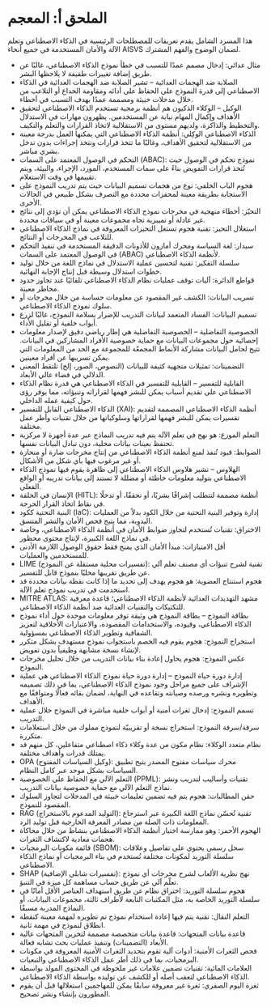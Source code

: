 # الملحق أ: المعجم

هذا المسرد الشامل يقدم تعريفات للمصطلحات الرئيسية في الذكاء الاصطناعي وتعلم الآلة والأمان المستخدمة في جميع أنحاء AISVS لضمان الوضوح والفهم المشترك.

* مثال عدائي: إدخال مصمم عمدًا للتسبب في خطأ نموذج الذكاء الاصطناعي، غالبًا عن طريق إضافة تغييرات طفيفة لا يلاحظها البشر.
  ​
* الصلابة ضد الهجمات العدائية – تشير الصلابة ضد الهجمات العدائية في الذكاء الاصطناعي إلى قدرة النموذج على الحفاظ على أدائه ومقاومة الخداع أو التلاعب من خلال مدخلات خبيثة ومصممة عمدًا بهدف التسبب في أخطاء.
  ​
* الوكيل – الوكلاء الذكيون هم أنظمة برمجية تستخدم الذكاء الاصطناعي لتحقيق الأهداف وإكمال المهام نيابة عن المستخدمين. يظهرون مهارات في الاستدلال والتخطيط والذاكرة، ولديهم مستوى من الاستقلالية لاتخاذ القرارات والتعلم والتكيف.
  ​
* الذكاء الاصطناعي الوكِلي: أنظمة الذكاء الاصطناعي التي يمكنها العمل بدرجة معينة من الاستقلالية لتحقيق الأهداف، وغالبًا ما تتخذ قرارات وتتخذ إجراءات بدون تدخل بشري مباشر.
  ​
* التحكم في الوصول المعتمد على السمات (ABAC): نموذج تحكم في الوصول حيث تُتخذ قرارات التفويض بناءً على سمات المستخدم، المورد، الإجراء، والبيئة، ويتم تقييمها في وقت الاستعلام.
  ​
* هجوم الباب الخلفي: نوع من هجمات تسميم البيانات حيث يتم تدريب النموذج على الاستجابة بطريقة معينة لمحفزات محددة مع التصرف بشكل طبيعي في الحالات الأخرى.
  ​
* التحيّز: أخطاء منهجية في مخرجات نموذج الذكاء الاصطناعي يمكن أن تؤدي إلى نتائج غير عادلة أو تمييزية تجاه مجموعات معينة أو في سياقات محددة.
  ​
* استغلال التحيز: تقنية هجوم تستغل التحيزات المعروفة في نماذج الذكاء الاصطناعي للتلاعب في المخرجات أو النتائج.
  ​
* سيدار: لغة السياسة ومحرك أمازون للأذونات الدقيقة المستخدمة في تنفيذ التحكم في الوصول المعتمد على السمات (ABAC) لأنظمة الذكاء الاصطناعي.
  ​
* سلسلة التفكير: تقنية لتحسين عملية الاستدلال في نماذج اللغة من خلال توليد خطوات استدلال وسيطة قبل إنتاج الإجابة النهائية.
  ​
* قواطع الدائرة: آليات توقف عمليات نظام الذكاء الاصطناعي تلقائيًا عند تجاوز حدود مخاطر معينة.
  ​
* تسريب البيانات: الكشف غير المقصود عن معلومات حساسة من خلال مخرجات أو سلوك نموذج الذكاء الاصطناعي.
  ​
* تسميم البيانات: الفساد المتعمد لبيانات التدريب للإضرار بسلامة النموذج، غالبًا لزرع أبواب خلفية أو تقليل الأداء.
  ​
* الخصوصية التفاضلية – الخصوصية التفاضلية هي إطار رياضي دقيق لإصدار معلومات إحصائية حول مجموعات البيانات مع حماية خصوصية الأفراد المشاركين في البيانات. تتيح لحامل البيانات مشاركة الأنماط المجمعّة للمجموعة مع الحد من المعلومات التي يمكن تسريبها عن أفراد معينين.
  ​
* التضمينات: تمثيلات متجهية كثيفة للبيانات (النصوص، الصور، إلخ) تلتقط المعنى الدلالي في فضاء عالي الأبعاد.
  ​
* القابلية للتفسير – القابلية للتفسير في الذكاء الاصطناعي هي قدرة نظام الذكاء الاصطناعي على تقديم أسباب يمكن للبشر فهمها لقراراته وتنبؤاته، مما يوفر رؤى حول كيفية عمله الداخلي.
  ​
* الذكاء الاصطناعي القابل للتفسير (XAI): أنظمة الذكاء الاصطناعي المصممة لتقديم تفسيرات يمكن للبشر فهمها لقراراتها وسلوكياتها من خلال تقنيات وأطر عمل مختلفة.
  ​
* التعلم الموزع: هو نهج في تعلم الآلة يتم فيه تدريب النماذج عبر عدة أجهزة لا مركزية تحتفظ بعينات بيانات محلية، دون تبادل البيانات نفسها.
  ​
* الضوابط: قيود تُنفذ لمنع أنظمة الذكاء الاصطناعي من إنتاج مخرجات ضارة أو منحازة أو غير مرغوب فيها بأي شكل من الأشكال.
  ​
* الهلاوس – تشير هلاوس الذكاء الاصطناعي إلى ظاهرة يقوم فيها نموذج الذكاء الاصطناعي بتوليد معلومات خاطئة أو مضللة لا تستند إلى بيانات تدريبه أو الواقع الفعلي.
  ​
* الإنسان في الحلقة (HITL): أنظمة مصممة لتتطلب إشرافًا بشريًا، أو تحققًا، أو تدخلًا في نقاط اتخاذ القرار الحرجة.
  ​
* البنية التحتية ككود (IaC): إدارة وتوفير البنية التحتية من خلال الكود بدلاً من العمليات اليدوية، مما يتيح فحص الأمان والنشر المتسق.
  ​
* الاختراق: تقنيات تُستخدم لتجاوز ضوابط الأمان في أنظمة الذكاء الاصطناعي، وخاصة في نماذج اللغة الكبيرة، لإنتاج محتوى محظور.
  ​
* أقل الامتيازات: مبدأ الأمان الذي يمنح فقط حقوق الوصول اللازمة الأدنى للمستخدمين والعمليات.
  ​
* LIME (تفسيرات محلية مستقلة عن النموذج): تقنية لشرح تنبؤات أي مصنف تعلم آلي عن طريق تقريبها محليًا بنموذج قابل للتفسير.
  ​
* هجوم استنتاج العضوية: هو هجوم يهدف إلى تحديد ما إذا كانت نقطة بيانات محددة قد استخدمت في تدريب نموذج تعلم الآلة.
  ​
* MITRE ATLAS: مشهد التهديدات العدائية لأنظمة الذكاء الاصطناعي؛ قاعدة معرفية للتكتيكات والتقنيات العدائية ضد أنظمة الذكاء الاصطناعي.
  ​
* بطاقة النموذج – بطاقة النموذج هي وثيقة توفر معلومات موحدة حول أداء نموذج الذكاء الاصطناعي، وقيوده، والاستخدامات المقصودة، والاعتبارات الأخلاقية لتعزيز الشفافية وتطوير الذكاء الاصطناعي بمسؤولية.
  ​
* استخراج النموذج: هجوم يقوم فيه الخصم باستجواب نموذج مستهدف بشكل متكرر لإنشاء نسخة مشابهة وظيفياً بدون تفويض.
  ​
* عكس النموذج: هجوم يحاول إعادة بناء بيانات التدريب من خلال تحليل مخرجات النموذج.
  ​
* إدارة دورة حياة النموذج – إدارة دورة حياة نموذج الذكاء الاصطناعي هي عملية الإشراف على جميع مراحل وجود نموذج الذكاء الاصطناعي، بما في ذلك تصميمه وتطويره ونشره ورصده وصيانته وتقاعده في النهاية، لضمان بقائه فعالًا ومتوافقًا مع الأهداف.
  ​
* تسمم النموذج: إدخال ثغرات أمنية أو أبواب خلفية مباشرة في النموذج خلال عملية التدريب.
  ​
* سرقة/سرقة النموذج: استخراج نسخة أو تقريبيّة لنموذج مملوك من خلال استعلامات متكررة.
  ​
* نظام متعدد الوكلاء: نظام مكون من عدة وكلاء ذكاء اصطناعي متفاعلين، كل منهم قد يمتلك قدرات وأهداف مختلفة.
  ​
* OPA (وكيل السياسات المفتوح): محرك سياسات مفتوح المصدر يتيح تطبيق السياسات بشكل موحد عبر كامل النظام.
  ​
* التعلم الآلي مع الحفاظ على الخصوصية (PPML): تقنيات وأساليب لتدريب ونشر نماذج التعلم الآلي مع حماية خصوصية بيانات التدريب.
  ​
* حقن المطالبات: هجوم يتم فيه تضمين تعليمات خبيثة في المدخلات لتجاوز السلوك المقصود للنموذج.
  ​
* RAG (التوليد المدعوم بالاستخراج): تقنية تُحسّن نماذج اللغة الكبيرة عبر استرجاع المعلومات ذات الصلة من مصادر المعرفة الخارجية قبل توليد الرد.
  ​
* الهجوم الأحمر: وهو ممارسة اختبار أنظمة الذكاء الاصطناعي بنشاط من خلال محاكاة هجمات معادية لاكتشاف الثغرات.
  ​
* قائمة مكونات البرمجيات (SBOM): سجل رسمي يحتوي على تفاصيل وعلاقات سلسلة التوريد لمكونات مختلفة تُستخدم في بناء البرمجيات أو نماذج الذكاء الاصطناعي.
  ​
* SHAP (تفسيرات شابلي الإضافية): نهج نظرية الألعاب لشرح مخرجات أي نموذج تعلّم آلي عن طريق حساب مساهمة كل ميزة في التنبؤ.
  ​
* هجوم سلسلة التوريد: اختراق نظام عن طريق استهداف العناصر الأقل أمانًا في سلسلة التوريد الخاصة به، مثل المكتبات التابعة لأطراف ثالثة، مجموعات البيانات، أو النماذج المدربة مسبقًا.
  ​
* التعلم النقال: تقنية يتم فيها إعادة استخدام نموذج تم تطويره لمهمة معينة كنقطة انطلاق لنموذج في مهمة ثانية.
  ​
* قاعدة بيانات المتجهات: قاعدة بيانات متخصصة مصممة لتخزين المتجهات عالية الأبعاد (التضمينات) وتنفيذ عمليات بحث تشابه فعالة.
  ​
* فحص الثغرات الأمنية: أدوات آلية تقوم بتحديد الثغرات الأمنية المعروفة في مكونات البرمجيات، بما في ذلك أطر عمل الذكاء الاصطناعي والتبعيات.
  ​
* العلامات المائية: تقنيات تضمين علامات غير ملحوظة في المحتوى المولد بواسطة الذكاء الاصطناعي لتعقب أصله أو للكشف عن توليده بواسطة الذكاء الاصطناعي.
  ​
* ثغرة اليوم الصفري: ثغرة غير معروفة سابقًا يمكن للمهاجمين استغلالها قبل أن يقوم المطورون بإنشاء ونشر تصحيح.

